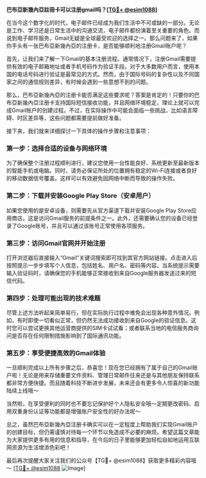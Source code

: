 **巴布亞新幾內亞註冊卡可以注册gmail吗？[[TG💪+ @esim1088](https://t.me/s/esim1088)]**

在当今这个数字化的时代，电子邮件已经成为我们生活中不可或缺的一部分。无论是工作、学习还是日常生活中的沟通交流，电子邮件都扮演着至关重要的角色。而说到电子邮件服务，Gmail无疑是全球最受欢迎的选择之一。那么问题来了，如果你手头有一张巴布亞新幾內亞的注册卡，是否能够顺利地注册Gmail账户呢？

首先，让我们来了解一下Gmail的基本注册流程。通常情况下，注册Gmail需要提供有效的电子邮箱地址或者手机号码作为验证手段。对于大多数用户而言，使用本国的电话号码进行验证是最常见的方式。然而，由于国际号码的复杂性以及不同国家之间的通信规则差异，有时候会遇到一些意想不到的问题。

那么，巴布亞新幾內亞的注册卡能否满足这些要求呢？答案是肯定的！只要你的巴布亞新幾內亞注册卡支持国际短信接收功能，并且网络环境稳定，理论上就可以完成Gmail账户的创建过程。不过，在实际操作中可能会面临一些挑战，比如语言障碍、时区差异等，这些问题都需要提前做好准备。

接下来，我们就来详细探讨一下具体的操作步骤和注意事项：

### 第一步：选择合适的设备与网络环境

为了确保整个注册过程顺利进行，建议您使用一台性能良好、系统更新至最新版本的智能手机或电脑。同时，请务必保证所处的位置拥有稳定的Wi-Fi连接或者良好的移动数据信号覆盖。这样可以有效避免因网络中断而导致的操作失败。

### 第二步：下载并安装Google Play Store（安卓用户）

如果您使用的是安卓设备，则需要先从官方渠道下载并安装Google Play Store应用商店。这是访问Gmail服务的前提条件之一。此外，还需要确认您的设备已经登录了Google账号，并且可以通过该账号正常使用各项服务。

### 第三步：访问Gmail官网并开始注册

打开浏览器后直接输入“Gmail”关键词搜索即可找到其官方网站链接。点击进入后按照提示一步步填写个人信息，包括姓名、用户名、密码等内容。当系统提示需要输入验证码时，请确保您的手机能够正常接收到来自Google服务器发送过来的短信代码。

### 第四步：处理可能出现的技术难题

尽管上述方法听起来简单易行，但在实际执行过程中难免会出现各种意外情况。例如，有时即使一切看似正常，但仍然无法成功接收到来自Google的验证信息。这时您可以尝试更换其他运营商提供的SIM卡试试看；或者联系当地的电信服务商询问是否存在任何限制措施影响到了国际通讯功能。

### 第五步：享受便捷高效的Gmail体验

一旦顺利完成以上所有步骤之后，恭喜您！现在您已经拥有了属于自己的Gmail账户啦！无论是用来存储重要文件资料、管理日常邮件往来还是与其他朋友保持联系都非常方便快捷。而且随着科技不断进步发展，未来还会有更多令人惊喜的新功能陆续上线哦～

当然啦，在享受便利的同时也不要忘记保护好个人隐私安全哦～定期更改密码、启用双重身份认证等功能都是增强账户安全性的好办法呢～

总之，虽然巴布亞新幾內亞注册卡确实可以在一定程度上帮助我们实现Gmail账户的创建目标，但仍需谨慎对待每一个环节以免造成不必要的麻烦。希望这篇文章能为大家提供更多有用的信息和指导，在今后的日子里能够更加轻松自如地运用互联网资源为生活增添色彩吧！

最后再次提醒大家关注我们的公众号【TG💪+ @esim1088】获取更多精彩内容哦～ [[TG💪+ @esim1088](https://t.me/s/esim1088) ![Image](https://i.postimg.cc/4NQfJmqS/Snipaste-2025-05-13-00-14-12.png)]